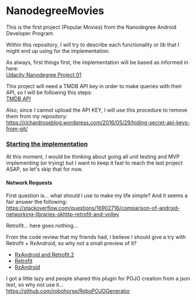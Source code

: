 # NanodegreeMovies
This is the first project (Popular Movies) from the Nanodegree Android Developer Program.

Within this repository, I will try to describe each functionality or lib that I might end up using for the implementation.

As always, first things first, the implementation will be based as informed in here:</br>
[Udacity Nanodegree Project 01](https://docs.google.com/document/d/1ZlN1fUsCSKuInLECcJkslIqvpKlP7jWL2TP9m6UiA6I/pub?embedded=true)

This project will need a TMDB API key in order to make queries with their API, so I will be following this steps:</br>
[TMDB API](https://developers.themoviedb.org/3/getting-started)

Also, since I cannot upload the API KEY, I will use this procedure to remove them from my repository:<br/>
https://richardroseblog.wordpress.com/2016/05/29/hiding-secret-api-keys-from-git/

### <u>Starting the implementation</u>
At this moment, I would be thinking about going all unit testing and MVP implementing (or trying) but I want to keep it fast to reach the last project ASAP, so let's skip that for now.

#### Network Requests
First question is... what should I use to make my life simple? And it seems a fair answer the following:<br/>
https://stackoverflow.com/questions/16902716/comparison-of-android-networking-libraries-okhttp-retrofit-and-volley

Retrofit... here goes nothing...

From the code review that my friends had, I believe I should give a try with Retrofit + RxAndroid, so why not a small preview of it?<br/>
* [RxAndroid and Retrofit 2](https://medium.freecodecamp.org/rxandroid-and-retrofit-2-0-66dc52725fff)
* [Retrofit](http://square.github.io/retrofit/)
* [RxAndroid](https://github.com/ReactiveX/RxAndroid)

I got a little lazy and people shared this plugin for POJO creation from a json text, so why not use it...<br/>
https://github.com/robohorse/RoboPOJOGenerator
